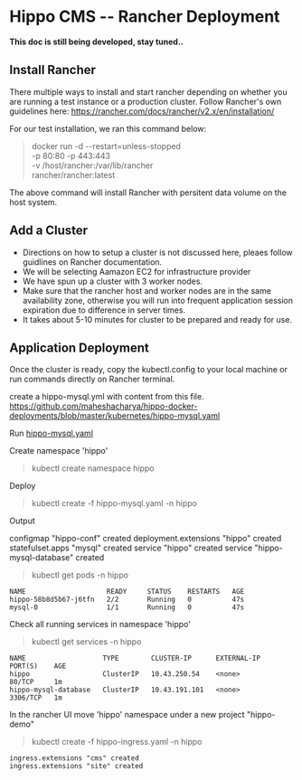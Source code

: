 # Hippo CMS -- Rancher Deployment

**This doc is still being developed, stay tuned..**


Install Rancher
---------------
There multiple ways to install and start rancher depending on whether you are running  a test instance or a production cluster. Follow Rancher's own guidelines here:
https://rancher.com/docs/rancher/v2.x/en/installation/

For our test installation, we ran this command below:

> docker run -d --restart=unless-stopped \
  -p 80:80 -p 443:443 \
  -v /host/rancher:/var/lib/rancher \
  rancher/rancher:latest

The above command will install Rancher with persitent data volume on the host system.

Add a Cluster
-------------
* Directions on how to setup a cluster is not discussed here, pleaes follow guidlines on Rancher documentation.
* We will be selecting Aamazon EC2 for infrastructure provider
* We have spun up a cluster with 3 worker nodes. 
* Make sure that the rancher host and worker nodes are in the same availability zone, otherwise you will run into frequent application session expiration due to difference in server times. 
* It takes about 5-10 minutes for cluster to be prepared and ready for use.

Application Deployment
---------------------
Once the cluster is ready, copy the kubectl.config to your local machine or run commands directly on Rancher terminal. 

create a hippo-mysql.yml with content from this file.
https://github.com/maheshacharya/hippo-docker-deployments/blob/master/kubernetes/hippo-mysql.yaml

Run [hippo-mysql.yaml](https://github.com/maheshacharya/hippo-docker-deployments/tree/master/kubernetes)

Create namespace 'hippo'

> kubectl create namespace hippo

Deploy 

> kubectl create -f hippo-mysql.yaml -n hippo

Output

configmap "hippo-conf" created
deployment.extensions "hippo" created
statefulset.apps "mysql" created
service "hippo" created
service "hippo-mysql-database" created


> kubectl get pods -n hippo
```
NAME                    READY     STATUS    RESTARTS   AGE
hippo-58b8d5b67-j6tfn   2/2       Running   0          47s
mysql-0                 1/1       Running   0          47s

```
Check all running services in namespace 'hippo'

> kubectl get services -n hippo

```
NAME                   TYPE        CLUSTER-IP      EXTERNAL-IP   PORT(S)    AGE
hippo                  ClusterIP   10.43.250.54    <none>        80/TCP     1m
hippo-mysql-database   ClusterIP   10.43.191.101   <none>        3306/TCP   1m
```

In the rancher UI move 'hippo' namespace under a new project "hippo-demo"


> kubectl create -f hippo-ingress.yaml -n hippo

```
ingress.extensions "cms" created
ingress.extensions "site" created
```




